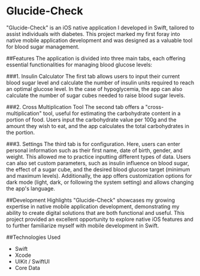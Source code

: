 # Glucide-Check
"Glucide-Check" is an iOS native application I developed in Swift, tailored to assist individuals with diabetes. This project marked my first foray into native mobile application development and was designed as a valuable tool for blood sugar management.

##Features
The application is divided into three main tabs, each offering essential functionalities for managing blood glucose levels:

###1. Insulin Calculator
The first tab allows users to input their current blood sugar level and calculate the number of insulin units required to reach an optimal glucose level. In the case of hypoglycemia, the app can also calculate the number of sugar cubes needed to raise blood sugar levels.

###2. Cross Multiplication Tool
The second tab offers a "cross-multiplication" tool, useful for estimating the carbohydrate content in a portion of food. Users input the carbohydrate value per 100g and the amount they wish to eat, and the app calculates the total carbohydrates in the portion.

###3. Settings
The third tab is for configuration. Here, users can enter personal information such as their first name, date of birth, gender, and weight. This allowed me to practice inputting different types of data. Users can also set custom parameters, such as insulin influence on blood sugar, the effect of a sugar cube, and the desired blood glucose target (minimum and maximum levels). Additionally, the app offers customization options for dark mode (light, dark, or following the system setting) and allows changing the app's language.

##Development Highlights
"Glucide-Check" showcases my growing expertise in native mobile application development, demonstrating my ability to create digital solutions that are both functional and useful. This project provided an excellent opportunity to explore native iOS features and to further familiarize myself with mobile development in Swift.

##Technologies Used
- Swift
- Xcode
- UIKit / SwiftUI
- Core Data

